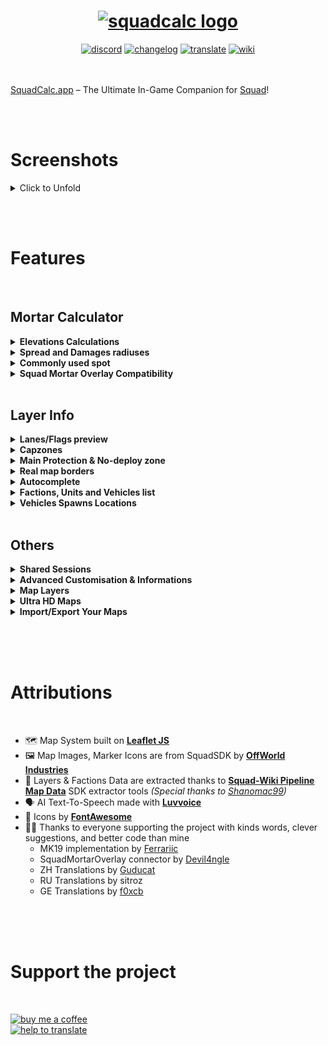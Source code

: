 
<h1 align="center">
    <a href="https://squadcalc.app">
      <img src="./src/img/github/logo.webp" alt="squadcalc logo">
    </a>
</h1>

<div align="center">
    <a href="https://discord.gg/BNPAc5kEJP">  
      <img src="https://img.shields.io/badge/Discord-111?style=for-the-badge&logo=discord&logoColor=white" alt="discord"></a>
    <a href="https://github.com/sh4rkman/SquadCalc/blob/master/CHANGELOG.md">  
      <img src="https://img.shields.io/badge/CHANGELOG-111?style=for-the-badge&logo=github&logoColor=white" alt="changelog"></a>
    <a href="https://github.com/sh4rkman/SquadCalc/wiki/Translating-SquadCalc">  
      <img src="https://img.shields.io/badge/TRANSLATE-111?style=for-the-badge&logo=google-translate&logoColor=white" alt="translate"></a>
    <a href="https://github.com/sh4rkman/SquadCalc/wiki">  
      <img src="https://img.shields.io/badge/WIKI-111?style=for-the-badge&logo=github&logoColor=white" alt="wiki"></a>  
</div>


</br>
</br>

[SquadCalc.app](https://squadcalc.app/) – The Ultimate In-Game Companion for [Squad](https://joinsquad.com/)!


</br>




</br>
 
# <b>Screenshots</b>

<details>

  <summary><a>Click to Unfold</a></summary>

  <div align="center">
    <picture><img src="./src/img/github/desktop_ui_1.webp" alt="classic preview"></picture>  
    <picture><img src="./src/img/github/desktop_ui_5.webp" alt="Lane Finder preview"></picture>
    <picture><img src="./src/img/github/desktop_ui_2.webp" alt="topographic preview"></picture>
    <picture><img src="./src/img/github/desktop_ui_6.webp" alt="capzone/mains preview"></picture>
    <picture><img src="./src/img/github/desktop_ui_3.webp" alt="weapon information preview"></picture>
    <picture><img src="./src/img/github/desktop_ui_4.webp" alt="calculations information preview"></picture>
    <!-- <picture><img src="./src/img/github/desktop_ui_0.webp" alt="legacy preview"></picture> -->
  </div>

</details>


</br></br>

# <b>Features</b>

</br>

## Mortar Calculator

<details>
  <summary><b>Elevations Calculations</b></summary>
  </br>
  SquadCalc utilizes heightmaps extracted from the Squad SDK to precisely compute the elevation difference between mortars and targets, automatically adjusting the elevation settings.  
  
  </br>

  [Check out the Wiki](https://github.com/sh4rkman/SquadCalc/wiki/Deducing-Altitude) to understand how it works.

  </br>
</details>

<details>
  <summary><b>Spread and Damages radiuses</b></summary>  
  </br>
  Reduce teamkilling and maximize your damage by visualizing the spread of your shells and the range of their explosions.  

  Check out the Wiki on [Spread](https://github.com/sh4rkman/SquadCalc/wiki/Deducing-Spread) and [Damage](https://github.com/sh4rkman/SquadCalc/wiki/Deducing-Damage-Radius) to understand how it works.

  <div align="center">
    <img width="50%" src="./src/img/github/radiuses.webp" alt="settings">
  </div>
  </br>
</details>

<details>
  <summary><b>Commonly used spot</b></summary>
  </br>
  Squadcalc is logging up to 15000 weapon positions for each map and each weapons, thus allowing to create a dynamic heatmap of where other players commonly set their weapons. If you're having trouble finding a good spot to place your mortar or weapons, activate the 'Frequent Locations' feature !  

  </br>
  <div align="center">
    <img width="60%" src="./src/img/github/heatmap.webp" alt="commonly used spots">
  </div>
  </br>
</details>


<details>
  <summary><b>Squad Mortar Overlay Compatibility</b></summary>

  </br>  

  SquadCalc is compatible with [Squad Mortar Overlay](https://github.com/Devil4ngle/SquadMortarOverlay), made by [Devil4ngle](https://github.com/Devil4ngle).  
  Squad Mortar Overlay is a program capturing screenshots from your ingame map and overlaying it with SquadCalc.  

  It allows :
  * Having ingame markers automatically merged into SquadCalc map to quickly place the right targets
  * Having an ingame overlay with the current SquadCalc calculations displayed in front of Squad


  </br>

  ### <div align="center">[> Download Squad Mortar Overlay <](https://github.com/Devil4ngle/SquadMortarOverlay/releases)</div>

</details>

</br>

## Layer Info




<details>
  <summary><b>Lanes/Flags preview</b></summary>
  </br>

  Hover over a flag to preview how selecting it would affect the layer.  
  This allows you to quickly scan how the layer looks at the start of the game, for example.

  <div align="center">
    <picture><img width="70%" src="./src/img/github/layer-finder.gif" alt="capzones"></picture>
  </div></br>

</details>

<details>
  <summary><b>Capzones</b></summary>
  </br>

  SquadCalc lets you see each precise flag capzone extracted from the game SDK and view it in detail.  
  It helps you find the perfect location for a FOB, the best route to sneak into a cap zone, or even where to fire mortars effectively.

  <div align="center">
    <picture><img width="80%" src="./src/img/github/capzones.webp" alt="capzones"></picture>
  </div></br>

</details>



<details>
  <summary><b>Main Protection & No-deploy zone</b></summary>
  </br>

  Plan your radios and mortars : squadcalc display every mains protection zones (no vehicles shooting) and no-deploy (radios, mortars, emplacement).

  <div align="center">
    <picture><img width="70%" src="./src/img/github/mains.webp" alt="capzones"></picture>
  </div></br>

</details>



<details>
  <summary><b>Real map borders</b></summary>
  </br>  

  Each layer can have have it's own playable aera : squadcalc shows the exact invisible map limits.  

  <div align="center">
    <picture><img width="70%" src="./src/img/github/borders.webp" alt="autocomplete"></picture>
  </div></br>
</details>




<details>
  <summary><b>Autocomplete</b></summary>
  </br>  

  SquadCalc will automatically complete the layer if there is only one possible incoming flag, saving you a few clicks.

</details>





<details>
  <summary><b>Factions, Units and Vehicles list</b></summary>
  </br>  

  Browse every layer available factions, units, and vehicles :

  <div align="center">
    <picture><img width="70%" src="./src/img/github/units.webp" alt="autocomplete"></picture>
  </div><br>



  You can also pin the enemy vehicles list to your map and set timers when you destroy them : you will receive a sound notification when they respawn !

  <div align="center">
    <picture><img width="70%" src="./src/img/github/timer.webp" alt="autocomplete"></picture>
  </div></br>

  Change faction and pick a unit directly from the map by rightclicking a main :

  <div align="center">
    <picture><img width="40%" src="./src/img/github/mainCtxMenu.webp" alt="autocomplete"></picture>
  </div></br>

</details>

<details>
  <summary><b>Vehicles Spawns Locations</b></summary>
  </br>  

  Anticipate where the vehicles will be spawning :

  <div align="center">
    <picture><img width="100%" src="./src/img/github/spawns.gif" alt="autocomplete"></picture>
  </div><br>
</details>

</br>


## Others


<details>
  <summary><b>Shared Sessions</b></summary>
  </br>

  Start a shared session and invite your friends!  

  Collaborate on a single map, sharing markers, weapons, and targets in real time.
  Synchronize your mortar targets more efficiently, strategize together, and develop tactics seamlessly.

  Sessions works up to 10 participants.

  <div align="center">
    <picture><img width="100%" src="./src/img/github/sessions.webp" alt="map layers"></picture>
  </div>
  
</details>




<details>
  <summary><b>Advanced Customisation & Informations</b></summary>
  </br>

  Want to see Spread radius, time of flight, distance AND bearing for each targets ? You can.  
  Rather have a minimalist/non-clustered map ? you can too. Hop in settings to customise everything.

  Get a better and complete understanding of your shots and visualise a simulation of the projectile path and the terrain between you and your targets. You can even see if terrain is going to block your projectiles when using low angle weapons ! (UB/GRAD) 

  <div align="center">
    <picture>
        <img width="60%" src="./src/img/github/settings.webp" alt="settings">
    </picture>
      <picture>
      <img width="46%" src="./src/img/github/simulation.webp" alt="target information">
    </picture>
    <picture>
      <img width="40%" src="./src/img/github/weaponInformation.webp" alt="weapon information">
    </picture>
  </div>
</details>



<details>
  <summary><b>Map Layers</b></summary>
  </br>

  <div align="center">
    <picture><img width="50%" src="./src/img/github/layers.webp" alt="map layers"></picture>
  </div>

  ### Base map :
  The classic, straight from the game base map.  

  ### Terrain map :
  Base map enhanced with bumpmap from SDK's heightmap. Add a better comprehension of terrain.  
  Also known as "why the fuck is it not the default ingame map?"

  ### Topographic map :
  A mix of bump map, contour map with a touch of hypsometric colors for a complete understanding of map reliefs.

</details>



<details>
  <summary><b>Ultra HD Maps</b></summary>
  </br>

  <div align="center">
    <picture><img width="80%" src="./src/img/github/hdmaps.webp" alt="map layers"></picture>
    <div align="center">UHD Maps vs regular ingame map image</div>
  </div>


  <br>

  With a single click, you can switch the map to a high-definition version powered by AI upscaling. The HD maps are 8192×8192 resolution images, letting you explore every part of the map in ultra-sharp detail right within the Leaflet interface.

</details>



<details>
  <summary><b>Import/Export Your Maps</b></summary>
  </br>

  <br>

  <div align="center">
    <picture><img width="50%" src="./src/img/github/import_export.webp" alt="Map Import/Export Preview"></picture>
  </div>

  <br>

  Easily export your map and markers to an offline file for backup or sharing. To restore them later, just drag and drop the file into SquadCalc—your markers will be instantly loaded. These files are also perfect for sharing with teammates to ensure everyone’s on the same page.

</details>

</br></br></br>
# **Attributions**
</br>

* 🗺️ Map System built on **[Leaflet JS](https://leafletjs.com/)**
* 🖼️ Map Images, Marker Icons are from SquadSDK by **[OffWorld Industries](https://www.offworldindustries.com/)**
* 🧮 Layers & Factions Data are extracted thanks to **[Squad-Wiki Pipeline Map Data](https://github.com/Squad-Wiki/squad-wiki-pipeline-map-data)** SDK extractor tools *(Special thanks to [Shanomac99](https://github.com/Shanomac99))*
* 🗣️ AI Text-To-Speech made with **[Luvvoice](https://luvvoice.com/)** 
* 🔣 Icons by **[FontAwesome](https://fontawesome.com/icons)**
* 👌🏼 Thanks to everyone supporting the project with kinds words, clever suggestions, and better code than mine
  * MK19 implementation by [Ferrariic](https://github.com/Ferrariic)
  * SquadMortarOverlay connector by [Devil4ngle](https://github.com/Devil4ngle)
  * ZH Translations by [Guducat](https://github.com/Guducat)
  * RU Translations by sitroz
  * GE Translations by [f0xcb](https://github.com/f0xcb) 




</br></br></br>
# **Support the project**
</br>

[![buy me a coffee](https://img.shields.io/badge/BUY%20ME%20A%20COFFEE-b12222?style=for-the-badge&logo=buy-me-a-coffee&logoColor=white)](https://buymeacoffee.com/sharkman)  
[![help to translate](https://img.shields.io/badge/HELP%20TO%20TRANSLATE-111?style=for-the-badge&logo=google-translate&logoColor=white)](https://github.com/sh4rkman/SquadCalc/wiki/Translating-SquadCalc)


